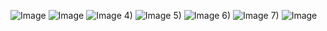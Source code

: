![Image](https://github.com/user-attachments/assets/d8f6078a-1a8b-469f-99f0-ccf754d2fe12)
![Image](https://github.com/user-attachments/assets/9594b010-7887-4dea-b8c8-647a8218a179)
![Image](https://github.com/user-attachments/assets/38732b3e-b381-4916-aadf-59f6a293c44b)
4)
![Image](https://github.com/user-attachments/assets/964af4d6-7de3-4ada-9a02-cf11d6399a94)
5)
![Image](https://github.com/user-attachments/assets/db497e81-55bd-4585-8b15-239c810d70ac)
6)
![Image](https://github.com/user-attachments/assets/a60b836b-46fd-4ade-bd9b-99881e28bc64)
7)
![Image](https://github.com/user-attachments/assets/60d5a666-e735-4630-8e48-e96200985ad7)
